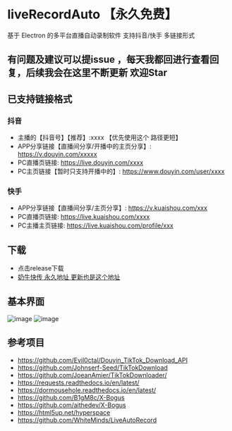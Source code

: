 # liveRecordAuto 【永久免费】
基于 Electron 的多平台直播自动录制软件 支持抖音/快手 多链接形式 
## 有问题及建议可以提issue ，每天我都回进行查看回复，后续我会在这里不断更新 欢迎Star
## 已支持链接格式
### 抖音
- 主播的【抖音号】【推荐】:xxxx   【优先使用这个 路径更短】
- APP分享链接【直播间分享/开播中的主页分享】: https://v.douyin.com/xxxxx
- PC直播页链接: https://live.douyin.com/xxxx
- PC主页链接【暂时只支持开播中的】: https://www.douyin.com/user/xxxx
### 快手
- APP分享链接【直播间分享/主页分享】: https://v.kuaishou.com/xxx
- PC直播页链接: https://live.kuaishou.com/xxxx
- PC主播主页链接: https://live.kuaishou.com/profile/xxx
## 下载
- 点击release下载
- [奶牛快传 永久地址 更新也是这个地址](https://cowtransfer.com/s/ff265c6a8c8a43)

## 基本界面
![image](https://github.com/OriX6/liveRecordAuto/assets/142074786/47015e08-eb11-408f-9a30-b23a3cb7382d)
![image](https://github.com/OriX6/liveRecordAuto/assets/142074786/f8869a33-0001-45f4-a3c2-54c3825ab1c2)


## 参考项目
* https://github.com/Evil0ctal/Douyin_TikTok_Download_API
* https://github.com/Johnserf-Seed/TikTokDownload
* https://github.com/JoeanAmier/TikTokDownloader/
* https://requests.readthedocs.io/en/latest/
* https://dormousehole.readthedocs.io/en/latest/
* https://github.com/B1gM8c/X-Bogus
* https://github.com/aithedev/X-Bogus
* https://html5up.net/hyperspace
* https://github.com/WhiteMinds/LiveAutoRecord
